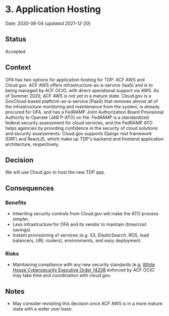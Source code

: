 # 3. Application Hosting
Date: 2020-08-04 (_updated 2021-12-20_)

## Status

Accepted

## Context
OFA has two options for application hosting for TDP: ACF AWS and Cloud.gov. ACF AWS offers infrastructure-as-a-service (IaaS) and is to being managed by ACF OCIO, with direct operational support via AWS. As of Summer 2020, ACF AWS is not yet in a mature state. Cloud.gov is a GovCloud-based platform-as-a-service (PaaS) that removes almost all of the infrastructure monitoring and maintenance from the system, is already procured for OFA, and has a FedRAMP Joint Authorization Board Provisional Authority to Operate (JAB P-ATO) on file. FedRAMP is a standardized federal security assessment for cloud services, and the FedRAMP ATO helps agencies by providing confidence in the security of cloud solutions and security assessments. Cloud.gov supports Django rest framework (DRF) and ReactJS, which make up TDP's backend and frontend application architecture, respectively.

## Decision

We will use Cloud.gov to host the new TDP app. 

## Consequences

### Benefits 
 - Inheriting security controls from Cloud.gov will make the ATO process simpler. 
 - Less infrastructure for OFA and its vendor to maintain (time/cost savings)
 - Instant provisioning of services (e.g. S3, ElasticSearch, RDS, load balancers, URL routers), environments, and easy deployment. 


### Risks
 - Maintaining compliance with any new security standards (e.g. [White House Cybersecurity Executive Order 14208](https://github.com/raft-tech/TANF-app/blob/develop/docs/Security-Compliance/WH_CybersecurityEO.md#white-house-cybersecurity-executive-order-14208) enforced by ACF OCIO may take time and coordination with cloud.gov. 
 

## Notes
- May consider revisiting this decision once ACF AWS is in a more mature state with a wider user base. 